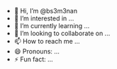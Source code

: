 - 👋 Hi, I’m @bs3m3nan
- 👀 I’m interested in ...
- 🌱 I’m currently learning ...
- 💞️ I’m looking to collaborate on ...
- 📫 How to reach me ...
- 😄 Pronouns: ...
- ⚡ Fun fact: ...

<!---
bs3m3nan/bs3m3nan is a ✨ special ✨ repository because its `README.md` (this file) appears on your GitHub profile.
You can click the Preview link to take a look at your changes.
--->
